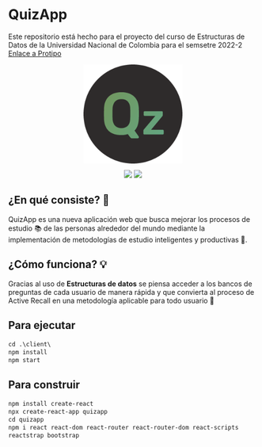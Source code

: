 # QuizApp


Este repositorio está hecho para el proyecto del curso de Estructuras de Datos de la Universidad Nacional de Colombia para el semsetre 2022-2 
<a href="https://quizapp213.netlify.app/"> Enlace a Protipo</a>
<div align="Center">
  <div style="margin:10px">
    <img src="https://github.com/JuanLara18/QuizApp/blob/main/client/public/images/logoProp.png" width="200">
  </div>
  
  <img src="https://img.shields.io/badge/node.js-6DA55F?style=for-the-badge&logo=node.js&logoColor=white">
  
  <img src="https://img.shields.io/badge/react-%2320232a.svg?style=for-the-badge&logo=react&logoColor=%2361DAFB">
</div>

## ¿En qué consiste? 🤔
QuizApp es una nueva aplicación web que busca mejorar los procesos de estudio 📚 de las personas alrededor del mundo mediante la implementación de metodologías de estudio inteligentes y productivas 🌱.

## ¿Cómo funciona? 💡
Gracias al uso de **Estructuras de datos** se piensa acceder a los bancos de preguntas de cada usuario de manera rápida y que convierta al proceso de Active Recall en una metodología aplicable para todo usuario 👥

## Para ejecutar
```
cd .\client\
npm install
npm start
```
## Para construir
```
npm install create-react
npx create-react-app quizapp
cd quizapp
npm i react react-dom react-router react-router-dom react-scripts reactstrap bootstrap
```
